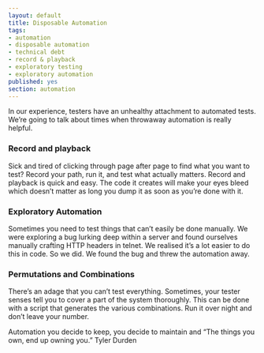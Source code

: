 ```yaml
---
layout: default
title: Disposable Automation
tags:
- automation
- disposable automation
- technical debt
- record & playback
- exploratory testing
- exploratory automation
published: yes
section: automation
---
```

In our experience, testers have an unhealthy attachment to automated tests. We’re going to talk about times when throwaway automation is really helpful.

### Record and playback
Sick and tired of clicking through page after page to find what you want to test? Record your path, run it, and test what actually matters. Record and playback is quick and easy. The code it creates will make your eyes bleed which doesn’t matter as long you dump it as soon as you’re done with it.

### Exploratory Automation
Sometimes you need to test things that can’t easily be done manually. We were exploring a bug lurking deep within a server and found ourselves manually crafting HTTP headers in telnet. We realised it’s a lot easier to do this in code. So we did. We found the bug and threw the automation away.

### Permutations and Combinations
There’s an adage that you can’t test everything. Sometimes, your tester senses tell you to cover a part of the system thoroughly. This can be done with a script that generates the various combinations. Run it over night and don’t leave your number.

Automation you decide to keep, you decide to maintain and “The things you own, end up owning you.” Tyler Durden